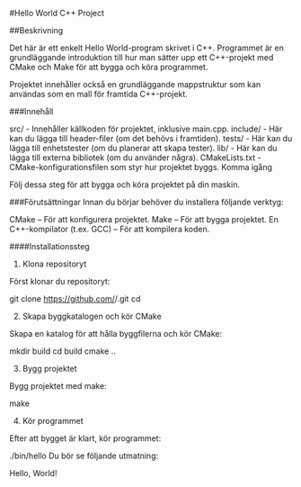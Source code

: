 #Hello World C++ Project

##Beskrivning

Det här är ett enkelt Hello World-program skrivet i C++. Programmet är en grundläggande introduktion till hur man sätter upp ett C++-projekt med CMake och Make för att bygga och köra programmet.

Projektet innehåller också en grundläggande mappstruktur som kan användas som en mall för framtida C++-projekt.

###Innehåll

src/ - Innehåller källkoden för projektet, inklusive main.cpp.
include/ - Här kan du lägga till header-filer (om det behövs i framtiden).
tests/ - Här kan du lägga till enhetstester (om du planerar att skapa tester).
lib/ - Här kan du lägga till externa bibliotek (om du använder några).
CMakeLists.txt - CMake-konfigurationsfilen som styr hur projektet byggs.
Komma igång

Följ dessa steg för att bygga och köra projektet på din maskin.

###Förutsättningar
Innan du börjar behöver du installera följande verktyg:

CMake – För att konfigurera projektet.
Make – För att bygga projektet.
En C++-kompilator (t.ex. GCC) – För att kompilera koden.

####Installationssteg
1. Klona repositoryt

Först klonar du repositoryt:

git clone https://github.com/<your-username>/<your-repository>.git
cd <your-repository>

2. Skapa byggkatalogen och kör CMake

Skapa en katalog för att hålla byggfilerna och kör CMake:

mkdir build
cd build
cmake ..

3. Bygg projektet

Bygg projektet med make:

make

4. Kör programmet

Efter att bygget är klart, kör programmet:

./bin/hello
Du bör se följande utmatning:

Hello, World!

